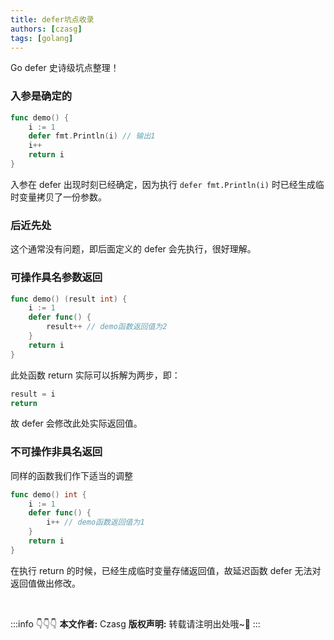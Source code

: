 ```yaml
---
title: defer坑点收录
authors: [czasg]
tags: [golang]
---
```


Go defer 史诗级坑点整理！

<!--truncate-->

### 入参是确定的
```go
func demo() {
    i := 1
    defer fmt.Println(i) // 输出1
    i++
    return i
}
```
入参在 defer 出现时刻已经确定，因为执行 `defer fmt.Println(i)` 时已经生成临时变量拷贝了一份参数。

### 后近先处
这个通常没有问题，即后面定义的 defer 会先执行，很好理解。

### 可操作具名参数返回
```go
func demo() (result int) {
    i := 1
    defer func() {
        result++ // demo函数返回值为2
    }
    return i
}
```
此处函数 return 实际可以拆解为两步，即：
```go
result = i
return
```
故 defer 会修改此处实际返回值。

### 不可操作非具名返回
同样的函数我们作下适当的调整
```go
func demo() int {
    i := 1
    defer func() {
        i++ // demo函数返回值为1
    }
    return i
}
```
在执行 return 的时候，已经生成临时变量存储返回值，故延迟函数 defer 无法对返回值做出修改。

<br/>

:::info 👇👇👇
**本文作者:** Czasg
**版权声明:** 转载请注明出处哦~👮‍
:::